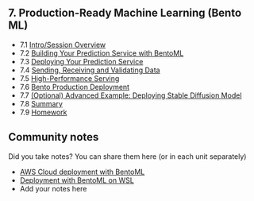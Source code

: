 ## 7. Production-Ready Machine Learning (Bento ML)

- 7.1 [Intro/Session Overview](01-intro.md)
- 7.2 [Building Your Prediction Service with BentoML](02-build-bento-service.md)
- 7.3 [Deploying Your Prediction Service](03-deploy-bento-service.md)
- 7.4 [Sending, Receiving and Validating Data](04-validation.md)
- 7.5 [High-Performance Serving](05-high-performance.md)
- 7.6 [Bento Production Deployment](06-production-deployment.md)
- 7.7 [(Optional) Advanced Example: Deploying Stable Diffusion Model](07-stable-diffusion.md)
- 7.8 [Summary](08-summary.md)
- 7.9 [Homework](homework.md)


## Community notes

Did you take notes? You can share them here (or in each unit separately)

* [AWS Cloud deployment with BentoML](https://github.com/dimzachar/mlzoomcamp/blob/master/Notes/cloud.md)
* [Deployment with BentoML on WSL](https://github.com/MemoonaTahira/MLZoomcamp2022/tree/main/Notes/Week_7-production_ready_deployment_bentoML)
* Add your notes here